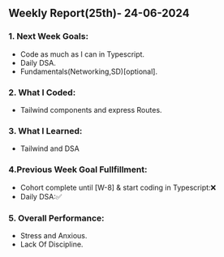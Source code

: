 ## Weekly Report(25th)- 24-06-2024

### 1. Next Week Goals:
- Code as much as I can in Typescript.
- Daily DSA.
- Fundamentals(Networking,SD)[optional].

### 2. What I Coded:
- Tailwind components and express Routes.

### 3. What I Learned:
- Tailwind and DSA

### 4.Previous Week Goal Fullfillment:
- Cohort complete until [W-8] & start coding in Typescript:❌
- Daily DSA:✅


### 5. Overall Performance:
- Stress and Anxious.
- Lack Of Discipline.



